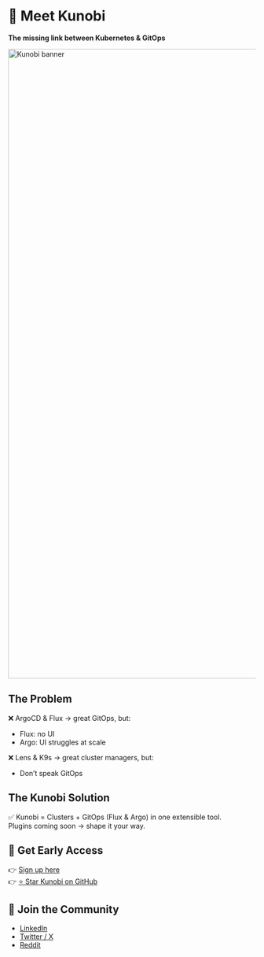 # 🚀 Meet Kunobi
**The missing link between Kubernetes & GitOps**  

<img width="1280" alt="Kunobi banner" src="https://github.com/user-attachments/assets/2f6746c1-c49e-4e7c-8c44-677931d17439" />

## The Problem
❌ ArgoCD & Flux → great GitOps, but:
   - Flux: no UI
   - Argo: UI struggles at scale  

❌ Lens & K9s → great cluster managers, but:
   - Don’t speak GitOps

## The Kunobi Solution
✅ Kunobi = Clusters + GitOps (Flux & Argo) in one extensible tool.  
Plugins coming soon → shape it your way.

## 🌟 Get Early Access
👉 [Sign up here](https://kunobi.ninja)  
👉 [⭐ Star Kunobi on GitHub](https://github.com/kunobi/kunobi-ninja)  

## 🤝 Join the Community
- [LinkedIn](https://www.linkedin.com/company/kunobi)  
- [Twitter / X](https://x.com/_kunobi_)  
- [Reddit](https://www.reddit.com/r/kunobi/)

